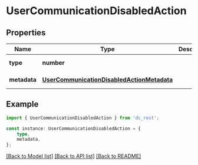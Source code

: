 # UserCommunicationDisabledAction


## Properties

Name | Type | Description | Notes
------------ | ------------- | ------------- | -------------
**type** | **number** |  | [default to undefined]
**metadata** | [**UserCommunicationDisabledActionMetadata**](UserCommunicationDisabledActionMetadata.md) |  | [default to undefined]

## Example

```typescript
import { UserCommunicationDisabledAction } from 'dc_rest';

const instance: UserCommunicationDisabledAction = {
    type,
    metadata,
};
```

[[Back to Model list]](../README.md#documentation-for-models) [[Back to API list]](../README.md#documentation-for-api-endpoints) [[Back to README]](../README.md)
